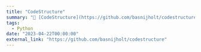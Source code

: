 ```yaml
---
title: "CodeStructure"
summary: "🔎 [CodeStructure](https://github.com/basnijholt/codestructure): Extract Python code signatures without execution, providing a clear structure overview. 📚 [![GitHub Repo stars](https://img.shields.io/github/stars/basnijholt/codestructure?label=%20&style=social)](https://github.com/basnijholt/codestructure)"
tags:
  - Python
date: "2023-04-22T00:00:00"
external_link: "https://github.com/basnijholt/codestructure"
---
```


